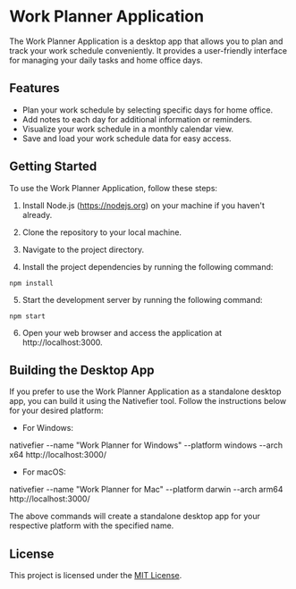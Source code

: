 # Work Planner Application

The Work Planner Application is a desktop app that allows you to plan and track your work schedule conveniently. It provides a user-friendly interface for managing your daily tasks and home office days.

## Features

- Plan your work schedule by selecting specific days for home office.
- Add notes to each day for additional information or reminders.
- Visualize your work schedule in a monthly calendar view.
- Save and load your work schedule data for easy access.

## Getting Started

To use the Work Planner Application, follow these steps:

1. Install Node.js (https://nodejs.org) on your machine if you haven't already.

2. Clone the repository to your local machine.

3. Navigate to the project directory.

4. Install the project dependencies by running the following command:

`npm install`


5. Start the development server by running the following command:

`npm start`


6. Open your web browser and access the application at http://localhost:3000.

## Building the Desktop App

If you prefer to use the Work Planner Application as a standalone desktop app, you can build it using the Nativefier tool. Follow the instructions below for your desired platform:

- For Windows:

nativefier --name "Work Planner for Windows" --platform windows --arch x64 http://localhost:3000/


- For macOS:

nativefier --name "Work Planner for Mac" --platform darwin --arch arm64 http://localhost:3000/


The above commands will create a standalone desktop app for your respective platform with the specified name.


## License

This project is licensed under the [MIT License](LICENSE).